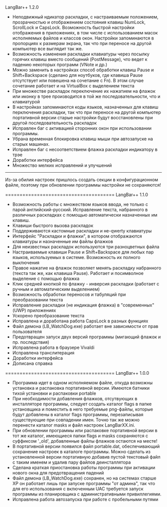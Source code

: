 ﻿
LangBar++  1.2.0

- Неподвижный ндикатор раскладки, с настраиваемым положением, прозрачностью и отображением состояния клавиш NumLock, ScrollLock и CapsLock. Возможность быстрой настройки отображения в приложениях, в том числе с использованием масок исполняемых файлов и классов окон. Настройки запоминаются в пропорциях к размерам экрана, так что при переносе на другой компьютер все выглядит так же.
- Возможность изменения раскладки клавиатуры через посылку горячих клавиш вместо сообщений (PostMessage), что ведет к падению некоторых программ (VNote и др.)
- Можно заменить в настройках способ обработки клавиш Pause и Shift+Backspace (сделано для ноутбуков, где клавиша Pause отсутствует или повешена на сочетание с Fn). В этом случае сочетание работает и на VirtualBox с выделением текста
- При множестве раскладок переключение их нажатием на флажок или иконку в трее производится в той же последовательности, что и клавиатурой
- В настройках запоминаются коды языков, назначенных для клавиш перключения раскладки, так что при переносе на другой компьютер портативной версии старые настройки будут восстановлены при другой последовательность раскладок
- Исправлен баг с активацией сторонних окон при использовании программы.
- Убрана временная блокировка клавиш мыши при автозапуске на старых машинах.
- Исправлен баг с несоответствием флажка раскладки индикатору в трэе
- Доработки интерфейса
- Множество мелких исправлений и улучшений
-------------------------------------
Из-за обилия настроек пришлось создать секции в конфигурационном файле, поэтому при обновлении программы настройки не сохраняются!

======================================
LangBar++  1.1.0

- Возможность работы с множеством языков ввода, не только с парой английский-русский. Исправление текста, набранного в различных раскладках с помощью автоматически назначенных им клавиш. 
- Клавиши быстрого вызова раскладок
- Поддерживаются кастомные раскладки и не-qwerty клавиатуры
- Интерфейс "Раскладки и флажки", в котором отображаются клавиатуры и назначенные им файлы флажков
- Для неизвестных раскладок используются три разноцветных файла
- Настраиваемые клавиши Pause и Shift+Backspace для любых пар языков, используемых в системе. Возможность их полного выключения
- Правое нажатие на флажок позволяет менять раскладку набранного (текста так же, как клавиша Pause). Работает и посимволное выделение с помощью флажка
- Клик средней кнопкой по флажку - инверсия раскладки (работает с ручным и автоматическим выделением)
- Возможность обработки переносов и табуляций при преобразовании текста
- Исправление раскладки (не индикация флажка) в "современных" (UWP) приложениях
- Ускорено преобразование текста
- Исправлена и доработана работа CapsLock в разных функциях
- Файл демона (LB_WatchDog.exe) работает вне зависимости от прав пользователя
- Предотвращен запуск двух версий программы (мигающий флажок и пр. последствия)
- Исправлена работа в браузере Vivaldi
- Исправлена транслитерация
- Доработки интерфейса
- Дописана справка

======================================
LangBar++  1.0.0

- Программа идет в одном исполняемом файле, откуда возможны установка и распаковка портативной версии. Имеются батники тихой установки и распаковки portable
- При необходимости добавления флажков, отсутвующих в инсталляторе программы, следует создать каталог flags в папке установщика и поместить в него требуемые png-файлы, которые будут добавлены в каталог flags программы, перезаписывая существующие при совпадении имен. Точно так же можно перенести каталог masks и файл настроек LangBarXX.ini.
- При обновлении программы или распаковке портативной версии в тот же каталог, имеющиеся папки flags и masks сохраняются с суффиксом '_old', добавленные файлы флажков остаются на месте!
- В портативной версии появился файл portable.dat, обеспечивающий сохранение настроек в каталоге программы. Можно сделать из установленной версии портативную добавив пустой текстовый файл с таким именем и удалив пару файлов деинсталлятора
- Сделана краткая приостановка работы программы при активации нового окна для предотвращения падений
- Файл демона (LB_WatchDog.exe) сохранен, но на системах старше XP он работает лишь при запуске программы "от админа", так что для его использования с включенным UAC требуется запуск программы из планировщика с административными привиллегиями.
- Исправлена работа автозапуска при работе с пробельными путями

